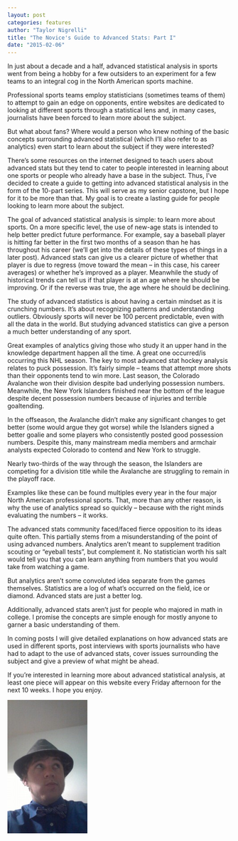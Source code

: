 ```yaml
---
layout: post
categories: features
author: "Taylor Nigrelli"
title: "The Novice's Guide to Advanced Stats: Part I"
date: "2015-02-06"
---
```


In just about a decade and a half, advanced statistical analysis in sports went from being a hobby for a few outsiders to an experiment for a few teams to an integral cog in the North American sports machine.

Professional sports teams employ statisticians (sometimes teams of them) to attempt to gain an edge on opponents, entire websites are dedicated to looking at different sports through a statistical lens and, in many cases, journalists have been forced to learn more about the subject.

But what about fans? Where would a person who knew nothing of the basic concepts surrounding advanced statistical (which I’ll also refer to as analytics) even start to learn about the subject if they were interested?

There’s some resources on the internet designed to teach users about advanced stats but they tend to cater to people interested in learning about one sports or people who already have a base in the subject. Thus, I’ve decided to create a guide to getting into advanced statistical analysis in the form of the 10-part series. This will serve as my senior capstone, but I hope for it to be more than that. My goal is to create a lasting guide for people looking to learn more about the subject.

The goal of advanced statistical analysis is simple: to learn more about sports. On a more specific level, the use of new-age stats is intended to help better predict future performance. For example, say a baseball player is hitting far better in the first two months of a season than he has throughout his career (we’ll get into the details of these types of things in a later post). Advanced stats can give us a clearer picture of whether that player is due to regress (move toward the mean – in this case, his career averages) or whether he’s improved as a player. Meanwhile the study of historical trends can tell us if that player is at an age where he should be improving. Or if the reverse was true, the age where he should be declining.

The study of advanced statistics is about having a certain mindset as it is crunching numbers. It’s about recognizing patterns and understanding outliers. Obviously sports will never be 100 percent predictable, even with all the data in the world. But studying advanced statistics can give a person a much better understanding of any sport.

Great examples of analytics giving those who study it an upper hand in the knowledge department happen all the time. A great one occurred/is occurring this NHL season. The key to most advanced stat hockey analysis relates to puck possession. It’s fairly simple – teams that attempt more shots than their opponents tend to win more. Last season, the Colorado Avalanche won their division despite bad underlying possession numbers. Meanwhile, the New York Islanders finished near the bottom of the league despite decent possession numbers because of injuries and terrible goaltending.

In the offseason, the Avalanche didn’t make any significant changes to get better (some would argue they got worse) while the Islanders signed a better goalie and some players who consistently posted good possession numbers. Despite this, many mainstream media members and armchair analysts expected Colorado to contend and New York to struggle.

Nearly two-thirds of the way through the season, the Islanders are competing for a division title while the Avalanche are struggling to remain in the playoff race.

Examples like these can be found multiples every year in the four major North American professional sports. That, more than any other reason, is why the use of analytics spread so quickly – because with the right minds evaluating the numbers – it works.

The advanced stats community faced/faced fierce opposition to its ideas quite often. This partially stems from a misunderstanding of the point of using advanced numbers. Analytics aren’t meant to supplement tradition scouting or “eyeball tests”, but complement it. No statistician worth his salt would tell you that you can learn anything from numbers that you would take from watching a game.

But analytics aren’t some convoluted idea separate from the games themselves. Statistics are a log of what’s occurred on the field, ice or diamond. Advanced stats are just a better log.

Additionally, advanced stats aren’t just for people who majored in math in college. I promise the concepts are simple enough for mostly anyone to garner a basic understanding of them.

In coming posts I will give detailed explanations on how advanced stats are used in different sports, post interviews with sports journalists who have had to adapt to the use of advanced stats, cover issues surrounding the subject and give a preview of what might be ahead.

If you’re interested in learning more about advanced statistical analysis, at least one piece will appear on this website every Friday afternoon for the next 10 weeks. I hope you enjoy.

[![prrrrrrroooooom](/img/prrrrrrroooooom-180x300.jpg)](http://www.thehighscreen.com/wp-content/uploads/2015/02/prrrrrrroooooom.jpg)
